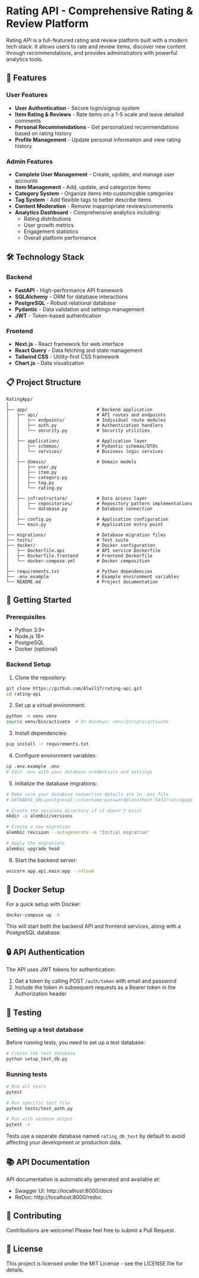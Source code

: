 # Rating API - Comprehensive Rating & Review Platform

Rating API is a full-featured rating and review platform built with a modern tech stack. It allows users to rate and review items, discover new content through recommendations, and provides administrators with powerful analytics tools.

## 🚀 Features

### User Features
- **User Authentication** - Secure login/signup system
- **Item Rating & Reviews** - Rate items on a 1-5 scale and leave detailed comments
- **Personal Recommendations** - Get personalized recommendations based on rating history
- **Profile Management** - Update personal information and view rating history

### Admin Features
- **Complete User Management** - Create, update, and manage user accounts
- **Item Management** - Add, update, and categorize items
- **Category System** - Organize items into customizable categories
- **Tag System** - Add flexible tags to better describe items
- **Content Moderation** - Remove inappropriate reviews/comments
- **Analytics Dashboard** - Comprehensive analytics including:
  - Rating distributions
  - User growth metrics
  - Engagement statistics
  - Overall platform performance

## 🛠️ Technology Stack

### Backend
- **FastAPI** - High-performance API framework
- **SQLAlchemy** - ORM for database interactions
- **PostgreSQL** - Robust relational database
- **Pydantic** - Data validation and settings management
- **JWT** - Token-based authentication

### Frontend
- **Next.js** - React framework for web interface
- **React Query** - Data fetching and state management
- **Tailwind CSS** - Utility-first CSS framework
- **Chart.js** - Data visualization

## 📋 Project Structure

```
RatingApp/
│
├── app/                          # Backend application
│   ├── api/                      # API routes and endpoints
│   │   ├── endpoints/            # Individual route modules
│   │   ├── auth.py               # Authentication handlers
│   │   └── security.py           # Security utilities
│   │
│   ├── application/              # Application layer
│   │   ├── schemas/              # Pydantic schemas/DTOs
│   │   └── services/             # Business logic services
│   │
│   ├── domain/                   # Domain models
│   │   ├── user.py
│   │   ├── item.py
│   │   ├── category.py
│   │   ├── tag.py
│   │   └── rating.py
│   │
│   ├── infrastructure/           # Data access layer
│   │   ├── repositories/         # Repository pattern implementations
│   │   └── database.py           # Database connection
│   │
│   ├── config.py                 # Application configuration
│   └── main.py                   # Application entry point
│
├── migrations/                   # Database migration files
├── tests/                        # Test suite
├── docker/                       # Docker configuration
│   ├── Dockerfile.api            # API service Dockerfile
│   ├── Dockerfile.frontend       # Frontend Dockerfile
│   └── docker-compose.yml        # Docker composition
│
├── requirements.txt              # Python dependencies
├── .env.example                  # Example environment variables
└── README.md                     # Project documentation
```

## 🚀 Getting Started

### Prerequisites
- Python 3.9+
- Node.js 16+
- PostgreSQL
- Docker (optional)

### Backend Setup

1. Clone the repository:
```bash
git clone https://github.com/Alwil17/rating-api.git
cd rating-api
```

2. Set up a virtual environment:
```bash
python -m venv venv
source venv/bin/activate  # On Windows: venv\Scripts\activate
```

3. Install dependencies:
```bash
pip install -r requirements.txt
```

4. Configure environment variables:
```bash
cp .env.example .env
# Edit .env with your database credentials and settings
```

5. Initialize the database migrations:
```bash
# Make sure your database connection details are in .env file
# DATABASE_URL=postgresql://username:password@localhost:5432/ratingapp

# Create the versions directory if it doesn't exist
mkdir -p alembic/versions

# Create a new migration
alembic revision --autogenerate -m "Initial migration"

# Apply the migrations
alembic upgrade head
```

6. Start the backend server:
```bash
uvicorn app.api.main:app --reload
```

## 🐳 Docker Setup

For a quick setup with Docker:

```bash
docker-compose up -d
```

This will start both the backend API and frontend services, along with a PostgreSQL database.

## 🔒 API Authentication

The API uses JWT tokens for authentication:

1. Get a token by calling POST `/auth/token` with email and password
2. Include the token in subsequent requests as a Bearer token in the Authorization header

## 🧪 Testing

### Setting up a test database

Before running tests, you need to set up a test database:

```bash
# Create the test database
python setup_test_db.py
```

### Running tests

```bash
# Run all tests
pytest

# Run specific test file
pytest tests/test_auth.py

# Run with verbose output
pytest -v
```

Tests use a separate database named `rating_db_test` by default to avoid affecting your development or production data.

## 📚 API Documentation

API documentation is automatically generated and available at:

- Swagger UI: http://localhost:8000/docs
- ReDoc: http://localhost:8000/redoc

## 🤝 Contributing

Contributions are welcome! Please feel free to submit a Pull Request.

## 📝 License

This project is licensed under the MIT License - see the LICENSE file for details.